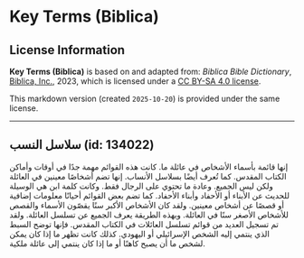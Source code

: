 # Key Terms (Biblica)

## License Information

**Key Terms (Biblica)** is based on and adapted from: _Biblica Bible Dictionary_, [Biblica, Inc.](https://www.biblica.com/), 2023, which is licensed under a [CC BY-SA 4.0 license](https://creativecommons.org/licenses/by-sa/4.0/legalcode.en).

This markdown version (created `2025-10-20`) is provided under the same license.



--------------------------------

## سلاسل النسب (id: 134022)

إنها قائمة بأسماء الأشخاص في عائلة ما. كانت هذه القوائم مهمة جدًا في أوقات وأماكن الكتاب المقدس. كما تُعرف أيضًا بسلاسل الأنساب. إنها تضم أشخاصًا معينين في العائلة ولكن ليس الجميع. وعادة ما تحتوي على الرجال فقط. وكانت كلمة ابن هي الوسيلة للحديث عن الأبناء أو الأحفاد وأبناء الأحفاد. كما تضم بعض القوائم أحيانًا معلومات إضافية أو قصصًا عن أشخاص معينين. ولقد كان الأشخاص الأكبر سنًا يقصّون الأسماء والقصص للأشخاص الأصغر سنًا في العائلة. وبهذه الطريقة يعرف الجميع عن تسلسل العائلة. ولقد تم تسجيل العديد من قوائم تسلسل العائلات في الكتاب المقدس. فإنها توضح السبط الذي ينتمي إليه الشخص الإسرائيلي أو اليهودي. كذلك كانت تظهر ما إذا كان يمكن لشخص ما أن يصبح كاهنًا أو ما إذا كان ينتمي إلى عائلة ملكية.


